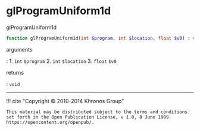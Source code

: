 # glProgramUniform1d
glProgramUniform1d

```php
function glProgramUniform1d(int $program, int $location, float $v0) : void
```

arguments

:    1. `int` `$program` 
    2. `int` `$location` 
    3. `float` `$v0` 

returns

:    `void` 

---
     

!!! cite "Copyright © 2010-2014 Khronos Group"

    This material may be distributed subject to the terms and conditions set forth in the Open Publication License, v 1.0, 8 June 1999. https://opencontent.org/openpub/.